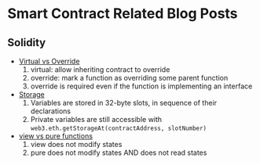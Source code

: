 # Smart Contract Related Blog Posts

## Solidity
- [Virtual vs Override](https://medium.com/upstate-interactive/solidity-override-vs-virtual-functions-c0a5dfb83aaf)
    1. virtual: allow inheriting contract to override
    2. override: mark a function as overriding some parent function
    3. override is required even if the function is implementing an interface
- [Storage](https://medium.com/coinmonks/how-to-read-private-variables-in-contract-storage-with-truffle-ethernaut-lvl-8-walkthrough-b2382741da9f)
    1. Variables are stored in 32-byte slots, in sequence of their declarations
    2. Private variables are still accessible with `web3.eth.getStorageAt(contractAddress, slotNumber)`
- [view vs pure functions](https://docs.soliditylang.org/en/develop/contracts.html#view-functions)
    1. view does not modify states
    2. pure does not modify states AND does not read states
